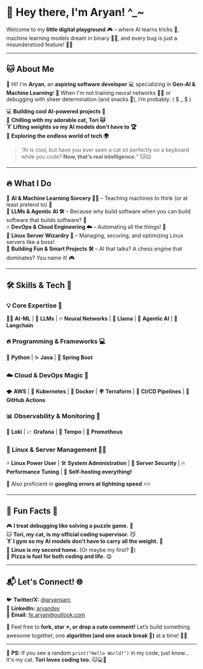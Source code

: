 # 🌟 Hey there, I'm Aryan!  ^_~

Welcome to my **little digital playground** 🎮 – where AI learns tricks 🧠, machine learning models dream in binary 💭💾, and every bug is just a misunderstood feature! 🐞💡  

---

## 🐱 About Me  

👋 Hi! I'm **Aryan**, an **aspiring software developer** 💻 specializing in **Gen-AI & Machine Learning**! 🤯 When I'm not training neural networks 🏋️‍♂️ or debugging with sheer determination (and snacks 🍪), I’m probably:  ( $ _ $ )

💻 **Building cool AI-powered projects 🤖**  
🐾 **Chilling with my adorable cat, Tori 🐱**  
🏋️ **Lifting weights so my AI models don’t have to 🏆**  
🚀 **Exploring the endless world of tech 🌍**  

> “AI is cool, but have you ever seen a cat sit perfectly on a keyboard while you code? **Now, that’s real intelligence.**” 🐱⌨️  

---

## 🔥 What I Do  

🚀 **AI & Machine Learning Sorcery 🧙‍♂️** – Teaching machines to think (or at least pretend to) 🤖  
🤯 **LLMs & Agentic AI 🛠️** – Because why build software when you can build software that builds software? 🤯  
⚡ **DevOps & Cloud Engineering ☁️** – Automating all the things! 🤖  
🐧 **Linux Server Wizardry 🏰** – Managing, securing, and optimizing Linux servers like a boss!   
🎯 **Building Fun & Smart Projects 🛠️** – AI that talks? A chess engine that dominates? You name it! 🎮  

---

## 🛠️ Skills & Tech 🚀  

### 💡 Core Expertise 🧠  
🧑‍💻 **AI-ML** | 🤖 **LLMs** | 🔥 **Neural Networks** | 🦙 **Llama** | 🤯 **Agentic AI** | 🔗 **Langchain**  

### 🔥 Programming & Frameworks 💻  
🐍 **Python** | ☕ **Java** | 🌱 **Spring Boot**  

### ☁️ Cloud & DevOps Magic 💨  
🌩️ **AWS** | 🚢 **Kubernetes** | 🐳 **Docker** | 🌍 **Terraform** | 🔄 **CI/CD Pipelines** | 🤖 **GitHub Actions**  

### 📊 Observability & Monitoring 👀  
📜 **Loki** | 📈 **Grafana** | 🔎 **Tempo** | 📡 **Prometheus**

### 🐧 Linux & Server Management 🏴‍☠️  
⚡ **Linux Power User** | 🛠️ **System Administration** | 🔐 **Server Security** | 🔥 **Performance Tuning** | 🚀 **Self-hosting everything!**  


💖 Also proficient in **googling errors at lightning speed** ⚡🔥  

---

## 🌸 Fun Facts 🎉  

🎮 **I treat debugging like solving a puzzle game.** 🧩  
🐱 **Tori, my cat, is my official coding supervisor.** 😼  
🏋️ **I gym so my AI models don’t have to carry all the weight.** 💪  
🐧 **Linux is my second home.** (Or maybe my first? 🤔)   
🍕 **Pizza is fuel for both coding and life.** 😋  

---

## 📬 Let's Connect! 🌐  

🐦 **Twitter/X:** [@aryansarc](https://twitter.com/aryansarc)  
🔗 **LinkedIn:** [aryandev](https://www.linkedin.com/in/aryandev)  
📩 **Email:** fe.aryan@outlook.com

💖 Feel free to **fork, star ⭐, or drop a cute comment!** Let’s build something awesome together, one **algorithm (and one snack break 🍩)** at a time! 🚀✨  

---
🐾 **PS:** If you see a random `print("Hello World!")` in my code, just know...  
It's my cat. **Tori loves coding too.** 🐱💻💖  
